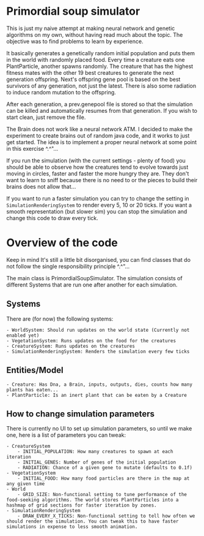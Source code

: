 # Primordial soup simulator

This is just my naive attempt at making neural network and genetic algorithms on my own, without having read much about the topic.
The objective was to find problems to learn by experience. 

It basically generates a genetically random initial population and puts them in the world with randomly placed food.
Every time a creature eats one PlantParticle, another spawns randomly.
The creature that has the highest fitness mates with the other 19 best creatures to generate the next generation offspring.
Next's offspring gene pool is based on the best survivors of any generation, not just the latest.
There is also some radiation to induce random mutation to the offspring.

After each generation, a prev.genepool file is stored so that the simulation can be killed and automatically resumes from that generation.
If you wish to start clean, just remove the file.

The Brain does not work like a neural network ATM. I decided to make the experiment to create brains out of random java code, and it works to just get started.
The idea is to implement a proper neural network at some point in this exercise ^.^"...

If you run the simulation (with the current settings - plenty of food) you should be able to observe how the creatures tend to evolve towards just moving in circles,
faster and faster the more hungry they are. They don't want to learn to sniff because there is no need to or the pieces to build their brains does not allow that...

If you want to run a faster simulation you can try to change the setting in `SimulationRenderingSystem` to render every 5, 10 or 20 ticks. If you want a smooth representation (but slower sim) you can stop the simulation and change this code to draw every tick.

# Overview of the code

Keep in mind It's still a little bit disorganised, you can find classes that do not follow the single responsibility principle ^.^"...

The main class is PrimordialSoupSimulator. The simulation consists of different Systems that are run one after another for each simulation.

## Systems

There are (for now) the following systems:
    
    - WorldSystem: Should run updates on the world state (Currently not enabled yet)
    - VegetationSystem: Runs updates on the food for the creatures
    - CreatureSystem: Runs updates on the creatures
    - SimulationRenderingSystem: Renders the simulation every few ticks
    
## Entities/Model

    - Creature: Has Dna, a Brain, inputs, outputs, dies, counts how many plants has eaten...
    - PlantParticle: Is an inert plant that can be eaten by a Creature

## How to change simulation parameters

There is currently no UI to set up simulation parameters, so until we make one, here is a list of parameters you can tweak:

    - CreatureSystem
        - INITIAL_POPULATION: How many creatures to spawn at each iteration
        - INITIAL_GENES: Number of genes of the initial population
        - RADIATION: Chance of a given gene to mutate (defaults to 0.1f)
    - VegetationSystem
        - INITIAL_FOOD: How many food particles are there in the map at any given time
    - World
        - GRID_SIZE: Non-functional setting to tune performance of the food-seeking algorithms. The world stores PlantParticles into a hashmap of grid sections for faster iteration by zones.
    - SimulationRenderingSystem
        - DRAW_EVERY_X_TICKS: Non-functional setting to tell how often we should render the simulation. You can tweak this to have faster simulations in expense to less smooth animation.
        